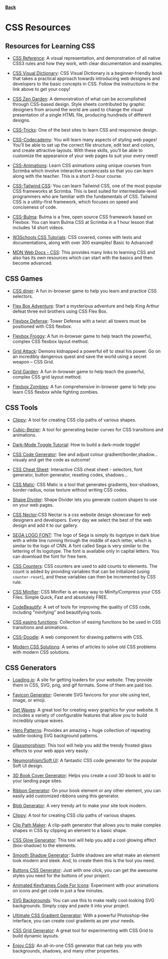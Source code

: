 **[Back](/README.md/)**

# CSS Resources

## Resources for Learning CSS

- [CSS Reference](https://cssreference.io): A visual representation, and demonstration of all native CSS3 rules and how they work, with clear documentation and examples.

- [CSS Visual Dictionary](https://b-ok.asia/book/3705299/e48774?dsource=recommend): CSS Visual Dictionary is a beginner-friendly book that takes a practical approach towards introducing web designers and developers to the basic concepts in CSS. Follow the instructions in the link above to get your copy!

- [CSS Zen Garden](http://www.csszengarden.com/): A demonstration of what can be accomplished through CSS-based design. Style sheets contributed by graphic designers from around the world are used to change the visual presentation of a single HTML file, producing hundreds of different designs.

- [CSS-Tricks](https://css-tricks.com/): One of the best sites to learn CSS and responsive design.

- [CSS-Codecademy](https://www.codecademy.com/learn/learn-css): You will learn many aspects of styling web pages! You’ll be able to set up the correct file structure, edit text and colors, and create attractive layouts. With these skills, you’ll be able to customize the appearance of your web pages to suit your every need!

- [CSS-Animations](https://scrimba.com/learn/cssanimations#): Learn CSS animations using unique courses from Scrimba which involve interactive screencasts so that you can learn along with the teacher. This is a short 2-hour course.

- [CSS-Tailwind CSS](https://scrimba.com/learn/tailwind): You can learn Tailwind CSS, one of the most popular CSS frameworks at Scrimba. This is best suited for intermediate-level programmers who are familiar with the fundamentals of CSS. Tailwind CSS is a utility-first framework, which focuses on speed and conciseness of code.

- [CSS-Bulma](https://scrimba.com/learn/bulma): Bulma is a free, open source CSS framework based on Flexbox. You can learn Bulma CSS at Scrimba in a 1 hour lesson that includes 14 short videos.
- [W3Schools CSS Tutorials](https://www.w3schools.com/css/default.asp): CSS covered, comes with tests and documentations, along with over 300 examples! Basic to Advanced!

- [MDN Web Docs - CSS](https://developer.mozilla.org/en-US/docs/Web/CSS): This provides many links to learning CSS and also has its own resources which can start with the basics and then become advanced.

## CSS Games

- [CSS diner](https://flukeout.github.io/): A fun in-browser game to help you learn and practice CSS selectors.

- [Flex Box Adventure](https://codingfantasy.com/games/flexboxadventure/): Start a mysterious adventure and help King Arthur defeat three evil brothers using CSS Flex Box.

- [Flexbox Defense](http://www.flexboxdefense.com/): Tower Defense with a twist: all towers must be positioned with CSS flexbox.

- [Flexbox Froggy](http://flexboxfroggy.com/): A fun in-browser game to help teach the powerful, complex CSS flexbox layout method.

- [Grid Attack](https://codingfantasy.com/games/css-grid-attack/): Demons kidnapped a powerful elf to steal his power. Go on an incredibly dangerous quest and save the world using a secret weapon – CSS Grid.

- [Grid Garden](https://cssgridgarden.com/): A fun in-browser game to help teach the powerful, complex CSS grid layout method.

- [Flexbox Zombies](https://flexboxzombies.com/p/flexbox-zombies/): A fun comprehensive in-browser game to help you learn CSS flexbox while fighting zombies.

## CSS Tools

- [Clippy](https://bennettfeely.com/clippy/): A tool for creating CSS clip paths of various shapes.

- [Cubic-Bezier](https://cubic-bezier.com/): A tool for generating bezier curves for CSS transitions and animations.

- [Dark-Mode Toggle Tutorial](https://fluvixx.dev/posts/how-to-build-a-dark-mode.html): How to build a dark-mode toggle!

- [CSS Code Generator](https://html-css-js.com/css/generator/): See and adjust colour gradient/border,shadow... visualy and get the code as outcome!

- [CSS Cheat Sheet](https://htmlcheatsheet.com/css/): Interactive CSS cheat sheet - selectors, font generator, button generator, reseting codes, shadows...

- [CSS Matic](https://www.cssmatic.com/): CSS Matic is a tool that generates gradients, box-shadows, border-radius, noise texture without writing CSS codes.

- [Shape Divider](https://www.shapedivider.app/): Shape Divider lets you generate custom shapes to use on your web pages.

- [CSS Nector](https://cssnectar.com/):CSS Nectar is a css website design showcase for web designers and developers. Every day we select the best of the web design and add it to our gallery.

- [SEGA LOGO FONT](https://www.cufonfonts.com/font/sega-logo-font): The logo of Sega is simply its logotype in dark blue with a white line running through the middle of each letter, which is similar to the logo of CNN. A font called Sega is very similar to the lettering of its logotype. The font is available only in capital letters. You can download the font for free here.

- [CSS Counters](https://www.freecodecamp.org/news/numbering-with-css-counters/): CSS counters are used to add counts to elements. The count is added by providing variables that can be initialized (using `counter-reset`), and these variables can then be incremented by CSS rule.

- [CSS Minifier](https://cssminifier.com/): CSS Minifier is an easy way to Minify/Compress your CSS Files. Simple Quick, Fast and absolutely FREE.

- [CodeBeautify](https://codebeautify.org/css-tools): A set of tools for improving the quality of CSS code, including "minifying" and beautifying tools.

- [CSS easing functions](https://easings.net/): Collection of easing functions bo be used in CSS transitions and animations.

- [CSS-Doodle](https://css-doodle.com/): A web component for drawing patterns with CSS.

- [Modern CSS Solutions](https://moderncss.dev/): A series of articles to solve old CSS problems with modern CSS solutions.

## CSS Generators

- [Loading.io](https://loading.io/): A site for getting loaders for your website. They provide them in CSS, SVG, png, and gif formats. Some of them are paid too.

- [Favicon Generator](https://favicon.io/): Generate SVG favicons for your site using text, image, or emoji.

- [Get Waves](https://getwaves.io/): A great tool for creating wavy graphics for your website. It includes a variety of configurable features that allow you to build incredibly unique waves.

- [Hero Patterns](https://heropatterns.com/): Provides an amazing + huge collection of repeating subtle-looking SVG background patterns.

- [Glassmorphism](https://hype4.academy/tools/glassmorphism-generator): This tool will help you add the trendy frosted glass effects to your web apps very easily.

- [Neumorphism/Soft UI](https://neumorphism.io/): A fantastic CSS code generator for the popular Soft UI design.

- [3D Book Cover Generator](https://3dbookcovergenerator.netlify.app/): Helps you create a cool 3D book to add to your landing page sites.

- [Ribbon Generator](https://www.cssportal.com/css-ribbon-generator/): On your book element or any other element, you can easily add customized ribbons using this generator.

- [Blob Generator](https://www.blobmaker.app/): A very trendy art to make your site look modern.

- [Clippy](https://bennettfeely.com/clippy/): A tool for creating CSS clip paths of various shapes.

- [Clip Path Maker](https://bennettfeely.com/clippy/): A clip-path generator that allows you to make complex shapes in CSS by clipping an element to a basic shape.

- [CSS Glow Generator](https://cssbud.com/css-generator/css-glow-generator/): This tool will help you add a cool glowing effect (box-shadow) to the elements.

- [Smooth Shadow Generator](https://shadows.brumm.af/): Subtle shadows are what make an element look modern and sleek. And, to create them this is the tool you need.

- [Buttons CSS Generator](https://markodenic.com/tools/buttons-generator/): Just with one click, you can get the awesome styles you need for the buttons of your project.

- [Animated Keyframes Code For Icons](https://waitanimate.wstone.uk/): Experiment with your animations on icons and get code in just a few minutes.

- [SVG Backgrounds](https://www.svgbackgrounds.com/): You can use this to make really cool-looking SVG backgrounds. Simply copy and paste it into your project.

- [Ultimate CSS Gradient Generator](https://www.colorzilla.com/gradient-editor/): With a powerful Photoshop-like interface, you can create cool gradients as per your needs.

- [CSS Grid Generator](https://cssgrid-generator.netlify.app/): A great tool for experimenting with CSS Grid to build dynamic layouts.

- [Enjoy CSS](https://enjoycss.com/): An all-in-one CSS generator that can help you with backgrounds, shadows, and many other properties.
